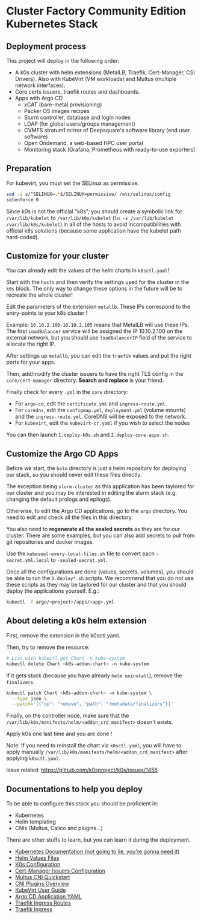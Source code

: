# Cluster Factory Community Edition Kubernetes Stack

## Deployment process

This project will deploy in the following order:

- A k0s cluster with helm extensions (MetalLB, Traefik, Cert-Manager, CSI Drivers). Also with KubeVirt (VM workloads) and Multus (multiple network interfaces).
- Core certs issuers, traefik routes and dashboards.
- Apps with Argo CD
  - xCAT (bare-metal provisioning)
  - Packer OS images recipes
  - Slurm controller, database and login nodes
  - LDAP (for global users/groups management)
  - CVMFS stratum1 mirror of Deepsquare's software library (end user software)
  - Open Ondemand, a web-based HPC user portal
  - Monitoring stack (Grafana, Prometheus with ready-to-use exporters)

## Preparation

For kubevirt, you must set the SELinux as permissive.

```sh
sed -i s/^SELINUX=.*$/SELINUX=permissive/ /etc/selinux/config
setenforce 0
```

Since k0s is not the official "k8s", you should create a symbolic link for `/var/lib/kubelet` to `/var/lib/k0s/kubelet` (`ln -s /var/lib/kubelet /var/lib/k0s/kubelet`) in all of the hosts to avoid incompatibilities with official k8s solutions (because some application have the kubelet path hard-coded).

## Customize for your cluster

You can already edit the values of the helm charts in `k0sctl.yaml`!

Start with the `hosts` and then verify the settings used for the cluster in the `k0s` block. The only way to change these options in the future will be to recreate the whole cluster!

Edit the parameters of the extension `metallb`. These IPs correspond to the entry-points to your k8s cluster !

Example: `10.10.2.100-10.10.2.105` means that MetalLB will use these IPs. The first `LoadBalancer` service will be assigned the IP 10.10.2.100 on the external network, but you should use `loadBalancerIP` field of the service to allocate the right IP.

After settings up `metallb`, you can edit the `traefik` values and put the right ports for your apps.

Then, add/modify the cluster issuers to have the right TLS config in the `core/cert-manager` directory. **Search and replace** is your friend.

Finally check for every `.yml` in the `core` directory:

- For `argo-cd`, edit the `certificate.yml` and `ingress-route.yml`.
- For `coredns`, edit the `configmap.yml`, `deployment.yml` (volume mounts) and the `ingress-route.yml`. CoreDNS will be exposed to the network.
- For `kubevirt`, edit the `kubevirt-cr.yaml` if you wish to select the nodes

You can then launch `1.deploy-k0s.sh` and `2.deploy-core-apps.sh`.

## Customize the Argo CD Apps

Before we start, the `helm` directory is just a helm repository for deploying our stack, so you should never edit these files directly.

The exception being `slurm-cluster` as this application has been taylored for our cluster and you may be interested in editing the slurm stack (e.g. changing the default prologs and epilogs).

Otherwise, to edit the Argo CD applications, go to the `argo` directory. You need to edit and check all the files in this directory.

You also need to **regenerate all the sealed secrets** as they are for our cluster. There are some examples, but you can also add secrets to pull from git repositories and docker images.

Use the `kubeseal-every-local-files.sh` file to convert each `-secret.yml.local` to `-sealed-secret.yml`.

Once all the configurations are done (values, secrets, volumes), you should be able to run the `3.deploy*.sh` scripts. We recommend that you do not use these scripts as they may be taylored for our cluster and that you should deploy the applications yourself. E.g.:

```sh
kubectl -f argo/<project>/apps/<app>.yml
```

## About deleting a k0s helm extension

First, remove the extension in the k0sctl.yaml.

Then, try to remove the resource:

```sh
# List with kubectl get Chart -n kube-system
kubectl delete Chart <k0s-addon-chart> -n kube-system
```

If it gets stuck (because you have already `helm uninstall`), remove the `finalizers`.

```sh
kubectl patch Chart <k0s-addon-chart> -n kube-system \
  --type json \
  --patch='[{"op": "remove", "path": "/metadata/finalizers"}]'
```

Finally, on the controller node, make sure that the `/var/lib/k0s/manifests/helm/<addon_crd_manifest>` doesn't exists.

Apply k0s one last time and you are done !

Note: If you need to reinstall the chart via `k0sctl.yaml`, you will have to apply manually `/var/lib/k0s/manifests/helm/<addon_crd_manifest>` after applying `k0sctl.yaml`.

Issue related: https://github.com/k0sproject/k0s/issues/1456

## Documentations to help you deploy

To be able to configure this stack you should be proficient in:

- Kubernetes
- Helm templating
- CNIs (Multus, Calico and plugins...)

There are other stuffs to learn, but you can learn it during the deployment.

- [Kubernetes Documentation (not going to lie, you're gonna need it)](https://kubernetes.io/docs/concepts/)
- [Helm Values Files](https://helm.sh/docs/chart_template_guide/values_files/)
- [K0s Configuration](https://docs.k0sproject.io/v1.23.5+k0s.0/configuration/)
- [Cert-Manager Issuers Configuration](https://cert-manager.io/docs/configuration/)
- [Multus CNI Quickstart](https://github.com/k8snetworkplumbingwg/multus-cni/blob/master/docs/quickstart.md)
- [CNI Plugins Overview](https://www.cni.dev/plugins/current/)
- [KubeVirt User Guide](https://kubevirt.io/user-guide/)
- [Argo CD Application YAML](https://github.com/argoproj/argo-cd/blob/master/docs/operator-manual/application.yaml)
- [Traefik Ingress Routes](https://doc.traefik.io/traefik/routing/providers/kubernetes-crd/)
- [Traefik Ingress](https://doc.traefik.io/traefik/routing/providers/kubernetes-ingress/)
